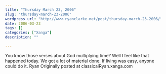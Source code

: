 ```yaml
---
title: "Thursday March 23, 2006"
slug: "thursday-march-23-2006"
wordpress_url: "http://www.ryanclarke.net/post/thursday-march-23-2006/"
date: 2006-03-23
tags: []
categories: ["Xanga"]
description: ""

---
```


You know those verses about God multiplying time? Well I feel like that happened today. We got a lot of material done.
If living was easy, anyone could do it.
Ryan
Originally posted at classicalRyan.xanga.com
